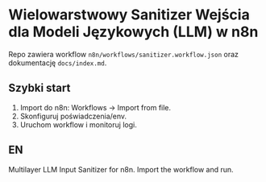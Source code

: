 # Wielowarstwowy Sanitizer Wejścia dla Modeli Językowych (LLM) w n8n

Repo zawiera workflow `n8n/workflows/sanitizer.workflow.json` oraz dokumentację `docs/index.md`.

## Szybki start
1. Import do n8n: Workflows → Import from file.
2. Skonfiguruj poświadczenia/env.
3. Uruchom workflow i monitoruj logi.

## EN
Multilayer LLM Input Sanitizer for n8n. Import the workflow and run.
